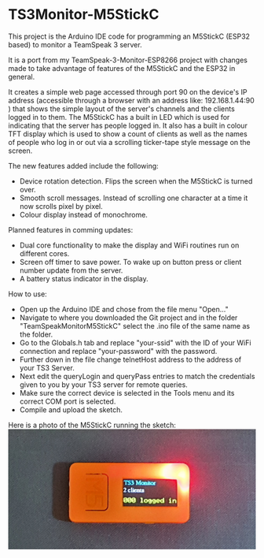 # TS3Monitor-M5StickC

This project is the Arduino IDE code for programming an M5StickC (ESP32 based) to monitor a TeamSpeak 3 server.

It is a port from my TeamSpeak-3-Monitor-ESP8266 project with changes made to take advantage of features of the M5StickC and the ESP32 in general.

It creates a simple web page accessed through port 90 on the device's IP address (accessible through a browser with an address like: 192.168.1.44:90 ) that shows the simple layout of the server's channels and the clients logged in to them.
The M5StickC has a built in LED which is used for indicating that the server has people logged in. It also has a built in colour TFT display which is used to show a count of clients as well as the names of people who log in or out via a scrolling ticker-tape style message on the screen.

The new features added include the following:
- Device rotation detection. Flips the screen when the M5StickC is turned over.
- Smooth scroll messages. Instead of scrolling one character at a time it now scrolls pixel by pixel.
- Colour display instead of monochrome.

Planned features in comming updates:
- Dual core functionality to make the display and WiFi routines run on different cores.
- Screen off timer to save power. To wake up on button press or client number update from the server.
- A battery status indicator in the display.

How to use:
- Open up the Arduino IDE and chose from the file menu "Open..."
- Navigate to where you downloaded the Git project and in the folder "TeamSpeakMonitorM5StickC" select the .ino file of the same name as the folder.
- Go to the Globals.h tab and replace "your-ssid" with the ID of your WiFi connection and replace "your-password" with the password.
- Further down in the file change telnetHost address to the address of your TS3 Server.
- Next edit the queryLogin and queryPass entries to match the credentials given to you by your TS3 server for remote queries.
- Make sure the correct device is selected in the Tools menu and its correct COM port is selected.
- Compile and upload the sketch.

Here is a photo of the M5StickC running the sketch:
![image](https://github.com/Galbi3000/TS3Monitor-M5StickC/blob/main/TS3Monitor-M5StickC.jpg)
